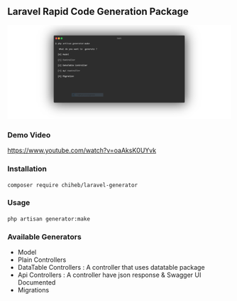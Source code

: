 ## Laravel Rapid Code Generation Package

![Generator](terminal.png)

### Demo Video

https://www.youtube.com/watch?v=oaAksK0UYvk

### Installation
`composer require chiheb/laravel-generator`

### Usage
`php artisan generator:make`

### Available Generators

* Model
* Plain Controllers 
* DataTable Controllers : A controller that uses datatable package  
* Api Controllers : A controller have json response & Swagger UI Documented 
* Migrations
